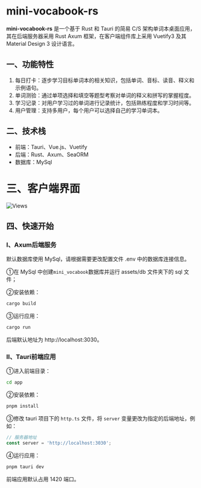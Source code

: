 # mini-vocabook-rs

**mini-vocabook-rs** 是一个基于 Rust 和 Tauri 的简易 C/S 架构单词本桌面应用，其在后端服务器采用 Rust Axum 框架，在客户端组件库上采用
Vuetify3 及其 Material Design 3 设计语言。

## 一、功能特性

1. 每日打卡：逐步学习目标单词本的相关知识，包括单词、音标、读音、释义和示例语句。
2. 单词测验：通过单项选择和填空等题型考察对单词的释义和拼写的掌握程度。
3. 学习记录：对用户学习过的单词进行记录统计，包括熟练程度和学习时间等。
4. 用户管理：支持多用户，每个用户可以选择自己的学习单词本。

## 二、技术栈

* 前端：Tauri、Vue.js、Vuetify
* 后端：Rust、Axum、SeaORM
* 数据库：MySql

# 三、客户端界面

![Views](assets/screenshots/result.jpeg)

## 四、快速开始

### Ⅰ、Axum后端服务

默认数据库使用 MySql，请根据需要更改配置文件 .env 中的数据库连接信息。

①在 MySql 中创建`mini_vocabook`数据库并运行 assets/db 文件夹下的 sql 文件；

②安装依赖：

~~~bash
cargo build
~~~

③运行应用：

~~~bash
cargo run
~~~

后端默认地址为 http://localhost:3030。

### Ⅱ、Tauri前端应用

①进入前端目录：

~~~bash
cd app
~~~

②安装依赖：

~~~bash
pnpm install
~~~

③修改 tauri 项目下的 `http.ts` 文件，将 `server` 变量更改为指定的后端地址，例如：
~~~ts
// 服务器地址
const server = 'http://localhost:3030';
~~~

④运行应用：

~~~bash
pnpm tauri dev
~~~

前端应用默认占用 1420 端口。

